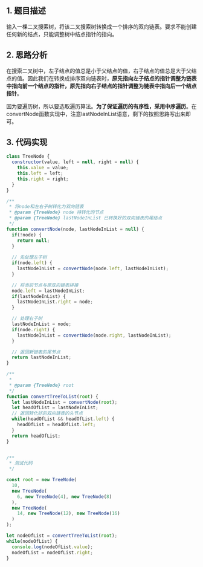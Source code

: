 ## 1. 题目描述

输入一棵二叉搜索树，将该二叉搜索树转换成一个排序的双向链表。要求不能创建任何新的结点，只能调整树中结点指针的指向。

## 2. 思路分析

在搜索二叉树中，左子结点的值总是小于父结点的值，右子结点的值总是大于父结点的值。因此我们在转换成排序双向链表时，**原先指向左子结点的指针调整为链表中指向前一个结点的指针，原先指向右子结点的指针调整为链表中指向后一个结点指针**。

因为要遍历树，所以要选取遍历算法。**为了保证遍历的有序性，采用中序遍历**。在convertNode函数实现中，注意lastNodeInList语意，剩下的按照思路写出来即可。

## 3. 代码实现

```javascript
class TreeNode {
  constructor(value, left = null, right = null) {
    this.value = value;
    this.left = left;
    this.right = right;
  }
} 

/**
 * 将node和左右子树转化为双向链表
 * @param {TreeNode} node 待转化的节点
 * @param {TreeNode} lastNodeInList 已转换好的双向链表的尾结点
 */
function convertNode(node, lastNodeInList = null) {
  if(!node) {
    return null;
  }
  
  // 先处理左子树
  if(node.left) {
    lastNodeInList = convertNode(node.left, lastNodeInList);
  }

  // 将当前节点与原双向链表拼接
  node.left = lastNodeInList;
  if(lastNodeInList) {
    lastNodeInList.right = node; 
  }

  // 处理右子树
  lastNodeInList = node;
  if(node.right) {
    lastNodeInList = convertNode(node.right, lastNodeInList);
  }

  // 返回新链表的尾节点
  return lastNodeInList;
}

/**
 * 
 * @param {TreeNode} root 
 */
function convertTreeToList(root) {
  let lastNodeInList = convertNode(root);
  let headOfList = lastNodeInList;
  // 返回转化好的双向链表的头节点
  while(headOfList && headOfList.left) {
    headOfList = headOfList.left;
  }
  return headOfList;
}


/**
 * 测试代码
 */

const root = new TreeNode(
  10,
  new TreeNode(
    6, new TreeNode(4), new TreeNode(8)
  ),
  new TreeNode(
    14, new TreeNode(12), new TreeNode(16)
  )
);

let nodeOfList = convertTreeToList(root);
while(nodeOfList) {
  console.log(nodeOfList.value);
  nodeOfList = nodeOfList.right;
}
```